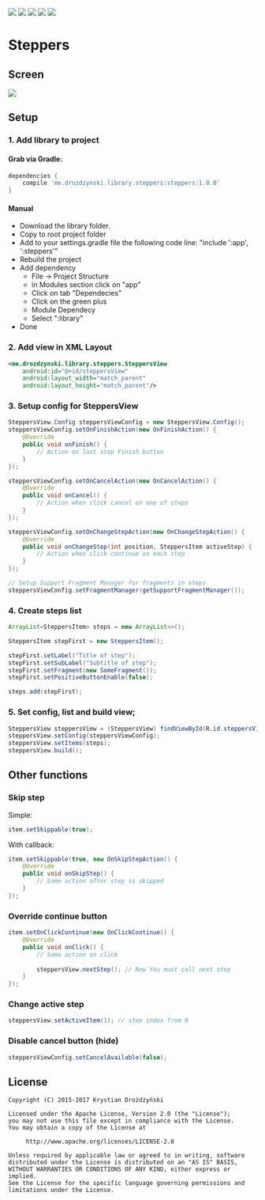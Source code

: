 <img src="https://api.travis-ci.org/drozdzynski/Steppers.svg" /> <a href="https://android-arsenal.com/details/1/3301"><img src="https://img.shields.io/badge/Android%20Arsenal-Steppers-green.svg?style=true"></a>
<a href="https://www.patreon.com/drozdzynski" rel="Patreon"><img src="https://img.shields.io/badge/donate-patreon-%23E6461A.svg" /></a>
<a href="https://gitter.im/drozdzynski/Steppers" rel="Gitter"><img src="https://img.shields.io/gitter/room/nwjs/nw.js.svg" /></a>
<a href="https://twitter.com/drozdzynskime" rel="some text"><img src="https://img.shields.io/twitter/follow/drozdzynskime.svg?style=social&label=Follow" /></a>

# Steppers

## Screen

<img src="https://drozdzynski.me/repo/steppers/screen.gif" />

## Setup

### 1. Add library to project

#### Grab via Gradle:
```groovy
dependencies {
    compile 'me.drozdzynski.library.steppers:steppers:1.0.0'
}
```

#### Manual
* Download the library folder.
* Copy to root project folder
* Add to your settings.gradle file the following code line: "include ':app', ':steppers'"
* Rebuild the project
* Add dependency
    * File → Project Structure
    * in Modules section click on "app"
    * Click on tab "Dependecies"
    * Click on the green plus
    * Module Dependecy
    * Select ":library"
* Done

### 2. Add view in XML Layout
```xml
<me.drozdzynski.library.steppers.SteppersView
    android:id="@+id/steppersView"
    android:layout_width="match_parent"
    android:layout_height="match_parent"/>
```

### 3. Setup config for SteppersView
```java
SteppersView.Config steppersViewConfig = new SteppersView.Config();
steppersViewConfig.setOnFinishAction(new OnFinishAction() {
    @Override
    public void onFinish() {
        // Action on last step Finish button
    }
});

steppersViewConfig.setOnCancelAction(new OnCancelAction() {
    @Override
    public void onCancel() {
        // Action when click cancel on one of steps
    }
});

steppersViewConfig.setOnChangeStepAction(new OnChangeStepAction() {
    @Override
    public void onChangeStep(int position, SteppersItem activeStep) {
        // Action when click continue on each step
    }
});

// Setup Support Fragment Manager for fragments in steps
steppersViewConfig.setFragmentManager(getSupportFragmentManager());
```

### 4. Create steps list
```java
ArrayList<SteppersItem> steps = new ArrayList<>();

SteppersItem stepFirst = new SteppersItem();

stepFirst.setLabel("Title of step");
stepFirst.setSubLabel("Subtitle of step");
stepFirst.setFragment(new SomeFragment());
stepFirst.setPositiveButtonEnable(false);

steps.add(stepFirst);
```

### 5. Set config, list and build view;
```java
SteppersView steppersView = (SteppersView) findViewById(R.id.steppersView);
steppersView.setConfig(steppersViewConfig);
steppersView.setItems(steps);
steppersView.build();
```

## Other functions

### Skip step
Simple:
```java
item.setSkippable(true);
```

With callback:
```java
item.setSkippable(true, new OnSkipStepAction() {
    @Override
    public void onSkipStep() {
        // Some action after step is skipped
    }
});
```

### Override continue button
```java
item.setOnClickContinue(new OnClickContinue() {
    @Override
    public void onClick() {
        // Some action on click
        
        steppersView.nextStep(); // Now You must call next step
    }
});
```

### Change active step
```java
steppersView.setActiveItem(1); // step index from 0 
```

### Disable cancel button (hide)
```java
steppersViewConfig.setCancelAvailable(false);
```

## License
```
Copyright (C) 2015-2017 Krystian Drożdżyński

Licensed under the Apache License, Version 2.0 (the "License");
you may not use this file except in compliance with the License.
You may obtain a copy of the License at

     http://www.apache.org/licenses/LICENSE-2.0

Unless required by applicable law or agreed to in writing, software
distributed under the License is distributed on an "AS IS" BASIS,
WITHOUT WARRANTIES OR CONDITIONS OF ANY KIND, either express or implied.
See the License for the specific language governing permissions and
limitations under the License.
```
